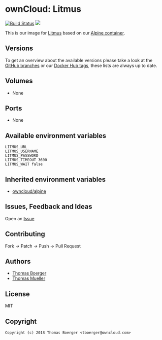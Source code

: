 # ownCloud: Litmus

[![Build Status](https://drone.owncloud.com/api/badges/owncloud-docker/litmus/status.svg)](https://drone.owncloud.com/owncloud-docker/litmus)
[![](https://images.microbadger.com/badges/image/owncloud/litmus.svg)](https://microbadger.com/images/owncloud/litmus "Get your own image badge on microbadger.com")

This is our image for [Litmus](http://www.webdav.org/neon/litmus/) based on our [Alpine container](https://registry.hub.docker.com/u/owncloud/alpine/).


## Versions

To get an overview about the available versions please take a look at the [GitHub branches](https://github.com/owncloud-docker/litmus/branches/all) or our [Docker Hub tags](https://hub.docker.com/r/owncloud/litmus/tags/), these lists are always up to date.


## Volumes

* None


## Ports

* None


## Available environment variables

```
LITMUS_URL
LITMUS_USERNAME
LITMUS_PASSWORD
LITMUS_TIMEOUT 3600
LITMUS_WAIT false
```


## Inherited environment variables

* [owncloud/alpine](https://github.com/owncloud-docker/alpine#available-environment-variables)


## Issues, Feedback and Ideas

Open an [Issue](https://github.com/owncloud-docker/litmus/issues)


## Contributing

Fork -> Patch -> Push -> Pull Request


## Authors

* [Thomas Boerger](https://github.com/tboerger)
* [Thomas Mueller](https://github.com/DeepDiver1975)


## License

MIT


## Copyright

```
Copyright (c) 2018 Thomas Boerger <tboerger@owncloud.com>
```
